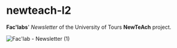 # newteach-l2

__Fac'labs__' _Newsletter_ of the University of Tours __NewTeAch__ project.

![Fac'lab - Newsletter (1)](https://user-images.githubusercontent.com/82931295/201871079-d2cfd0fb-27a5-40be-bff1-c8808d500b7b.png)
